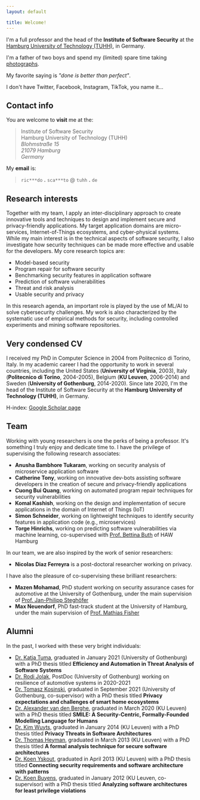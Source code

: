 ```yaml
---
layout: default

title: Welcome!
---
```


<!--
<div class="box">
    <mark><i class="fas fa-anchor"></i> Wanna come to Hamburg? I'm hiring! <i class="fas fa-anchor"></i></mark> I have a position available at <strong>senior researcher</strong> level. If you have a PhD and are interested, please send me an email with your CV and a statement of why you want to work with me.
</div>
-->

<p>I'm a full professor
<!-- <sup><a href="#section1">1</a></sup> -->
and the head of the <strong>Institute of Software Security</strong> at the <a href="https://www.tuhh.de/alt/tuhh/startpage.html" target="_blank">Hamburg University of Technology (TUHH)</a>, in Germany.</p>
<!-- I also hold a part-time position as full professor of software engineering at the University of Gothenburg, in Sweden. -->

<p>I'm a father of two boys and spend my (limited) spare time taking <a href="https://riccardoscandariato.github.io/photos" target="_blank">photographs</a>.</p>

<p>My favorite saying is <em>"done is better than perfect"</em>.

<p>I don't have Twitter, Facebook, Instagram, TikTok, you name it...</p>


<h2>Contact info</h2>

<p>You are welcome to <strong>visit</strong> me at the:</p>
<blockquote>
Institute of Software Security<br/>
Hamburg University of Technology (TUHH)<br/>
<em>Blohmstra&szlig;e 15</em><br/>
<em>21079 Hamburg</em><br/>
<em>Germany</em>
</blockquote>

<!--
<p>
    (see <a href="https://www.google.com/maps/place/Blohmstraße+15,+21079+Hamburg/@53.4662432,9.9779913,17z" target="_blank">map</a>)
</p>
-->

<p>My <strong>email</strong> is:</p>
<blockquote>
<code>ric***do</code> <strong>.</strong> <code>sca***to</code> @ <code>tuhh</code> <strong>.</strong> <code>de</code>
</blockquote>


<h2>Research interests</h2>

<!--
<p>My work focuses on the design of secure and privacy-friendly applications, particularly in the realms of &mu;-services, IoT ecosystems, and cyber-physical systems (e.g., automotive). 
My research goal is to build <strong>round-trip security &amp; privacy engineering methods</strong>, which are based on lightweight design models and connect the design models with the implementation code. 
In this research agenda, an important role is played by the use of ML/AI, as well as the adoption security-oriented intelligent agents.
My work is also characterized by the systematic use of <strong>empirical methods for security</strong>, including controlled experiments and mining software repositories.
</p>
-->

<p>
Together with my team, I apply an inter-disciplinary approach to create innovative tools and techniques to design and implement secure and privacy-friendly applications. 
My target application domains are micro-services, Internet-of-Things ecosystems, and cyber-physical systems. 
While my main interest is in the technical aspects of software security, I also investigate how security techniques can be made more effective and usable for the developers. 
My core research topics are:
<ul>
<li>Model-based security</li>
<li>Program repair for software security</li>
<li>Benchmarking security features in application software</li>
<li>Prediction of software vulnerabilities</li>
<li>Threat and risk analysis</li>
<li>Usable security and privacy</li>
</ul>
In this research agenda, an important role is played by the use of ML/AI to solve cybersecurity challenges.
My work is also characterized by the systematic use of empirical methods for security, including controlled experiments and mining software repositories.
</p>

<h2>Very condensed CV</h2>

<p>I received my PhD in Computer Science in 2004 from Politecnico di Torino, Italy. 
In my academic career I had the opportunity to work in several countries, including the United States (<strong>University of Virginia</strong>, 2003), Italy (<strong>Politecnico di Torino</strong>, 2004-2005), Belgium (<strong>KU Leuven</strong>, 2006-2014) and Sweden (<strong>University of Gothenburg</strong>, 2014-2020).
Since late 2020, I'm the head of the Institute of Software Security at the <strong>Hamburg University of Technology (TUHH)</strong>, in Germany.</p>

<p>H-index: <a href="http://scholar.google.com/citations?user=xul68AwAAAAJ" target="_blank">Google Scholar page</a>

<h2>Team</h2>

<p>Working with young researchers is one the perks of being a professor. It's something I truly enjoy and dedicate time to. I have the privilege of supervising the following research associates:</p>
<ul>
<li><strong>Anusha Bambhore Tukaram</strong>, working on security analysis of microservice application software</li>
<li><strong>Catherine Tony</strong>, working on innovative dev-bots assisting software developers in the creation of secure and privacy-friendly applications</li>
<li><strong>Cuong Bui Quang</strong>, working on automated program repair techniques for security vulnerabilities</li>
<li><strong>Komal Kashish</strong>, working on the design and implementation of secure applications in the domain of Internet of Things (IoT)</li>
<li><strong>Simon Schneider</strong>, working on lightweight techniques to identify security features in application code (e.g., microservices)</li>
<li><strong>Torge Hinrichs</strong>, working on predicting software vulnerabilities via machine learning, co-supervised with <a href="https://www.haw-hamburg.de/en/university/employees/detail/person/person/show/bettina-buth/172/" target="_blank">Prof. Bettina Buth</a> of HAW Hamburg</li>
</ul>

<p>In our team, we are also inspired by the work of senior researchers:
<ul>
<li><strong>Nicolas Diaz Ferreyra</strong> is a post-doctoral researcher working on privacy.</li>	
</ul>

<p>I have also the pleasure of co-supervising these brilliant researchers:</p>
<ul>
<li><strong>Mazen Mohamad</strong>, PhD student working on security assurance cases for automotive at the University of Gothenburg, under the main supervision of <a href="https://jpsteghofer.net" target="_blank">Prof. Jan-Philipp Stegh&ouml;fer</a></li>
<li><strong>Max Neuendorf</strong>, PhD fast-track student at the University of Hamburg, under the main supervision of <a href="https://www.inf.uni-hamburg.de/inst/ab/snp/team/fischer.html" target="_blank">Prof. Mathias Fisher</a></li>	
</ul>

<h2>Alumni</h2>

<p>In the past, I worked with these very bright individuals:

<ul>
<li><a href="https://katjatuma.github.io" target="_blank">Dr. Katja Tuma</a>, graduated in January 2021 (University of Gothenburg) with a PhD thesis titled <strong>Efficiency and Automation in Threat Analysis of Software Systems</strong></li>
<li><a href="http://www.rodijolak.com" target="_blank">Dr. Rodi Jolak</a>, PostDoc (University of Gothenburg) working on resilience of automotive systems in 2020-2021</li>
<li><a href="https://research.chalmers.se/publication/525467" target="_blank">Dr. Tomasz Kosinski</a>, graduated in September 2021 (University of Gothenburg, co-supervisor) with a PhD thesis titled <strong>Privacy expectations and challenges of smart home ecosystems</strong></li>
<li><a href="https://distrinet.cs.kuleuven.be/people/alex" target="_blank">Dr. Alexander van den Berghe</a>, graduated in March 2020 (KU Leuven) with a PhD thesis titled <strong>SMILE: A Security-Centric, Formally-Founded Modelling Language for Humans</strong></li>
<li><a href="https://scholar.google.com/citations?user=Mt9ot9UAAAAJ&hl=en" target="_blank">Dr. Kim Wuyts</a>, graduated in January 2014 (KU Leuven) with a PhD thesis titled <strong>Privacy Threats in Software Architectures</strong></li>
<li><a href="https://scholar.google.com/citations?user=I4SiG-IAAAAJ&hl=en" target="_blank">Dr. Thomas Heyman</a>, graduated in March 2013 (KU Leuven) with a PhD thesis titled <strong>A formal analysis technique for secure software architectures</strong></li>
<li><a href="https://scholar.google.com/citations?user=xxSyH2UAAAAJ&hl=en" target="_blank">Dr. Koen Yskout</a>, graduated in April 2013 (KU Leuven) with a PhD thesis titled <strong>Connecting security requirements and software architecture with patterns</strong></li>
<li><a href="https://scholar.google.com/citations?user=QhaG3XEAAAAJ&hl=en" target="_blank">Dr. Koen Buyens</a>, graduated in January 2012 (KU Leuven, co-supervisor) with a PhD thesis titled <strong>Analyzing software architectures for least privilege violations</strong></li>
</ul>
</p>

<!--
<hr>
<p id="section1" class="footnote"><sup>1</sup> W3 position, if you are familiar with the German academic system.</p>
-->
